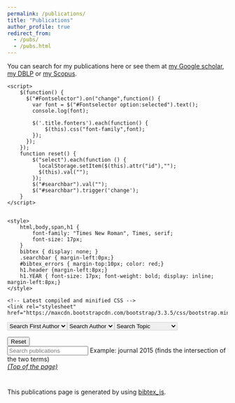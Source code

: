 ```yaml
---
permalink: /publications/
title: "Publications"
author_profile: true
redirect_from: 
  - /pubs/
  - /pubs.html
---
```


You can search for my publications here or see them at [my Google scholar](https://scholar.google.com/citations?user=UjMP-jIAAAAJ&hl=en), [my DBLP](https://dblp.uni-trier.de/pers/hd/d/Dang=Nguyen:Duc=Tien) or [my Scopus](https://www.scopus.com/authid/detail.uri?authorId=54792686300). 

<html>
    <script src="https://ajax.googleapis.com/ajax/libs/jquery/1.11.3/jquery.min.js"></script>
    <script src="../assets/js/bibtex_js.js" type="text/javascript" charset="utf-8"></script>
    <bibtex src="../assets/publications.bib"></bibtex>
    
    <script>
		$(function() {
		  $("#Fontselector").on("change",function() {
		    var font = $("#Fontselector option:selected").text();
		    console.log(font);
		
		    $('.title.fonters').each(function() {
		    	$(this).css("font-family",font);
		    });
		  }); 
		});
		function reset() {
			$("select").each(function () {
			  localStorage.setItem($(this).attr("id"),"");
			  $(this).val("");
			}); 
			$("#searchbar").val("");
			$("#searchbar").trigger('change');
		}
    </script>
    
        
    <style>
	    html,body,span,h1 {
	    	font-family: "Times New Roman", Times, serif;
	    	font-size: 17px;
	    }
	    bibtex { display: none; }
	    .searchbar { margin-left:0px;}
	    #bibtex_errors { margin-top:10px; color: red;}
	    h1.header {margin-left:8px;}
	    h1.YEAR { font-size: 17px; font-weight: bold; display: inline; margin-left:8px;}
    </style>
    
    <!-- Latest compiled and minified CSS -->
    <link rel="stylesheet" href="https://maxcdn.bootstrapcdn.com/bootstrap/3.3.5/css/bootstrap.min.css">


<div class="container-fluid">
	<div class="searchbar">
		<div style="float:left;">
			<select id="authorselectfirst" class="btn bibtex_search bibtex_author" style="border: 1px solid lightgrey;" extra="first" search="author">
			  <option value="">Search First Author</option>
			</select>
		</div>
		<div style="float:left;">
			<select id="authorselect" class="btn bibtex_search bibtex_author" style="border: 1px solid lightgrey;" search="author">
			  <option value="">Search Author</option>
			</select>
		</div>
		<div style="float:left;">
			<select id="topicselect" class="btn
							bibtex_search"
				style="border: 1px solid lightgrey;" search="topic">
			  <option value="">Search Topic</option>
			  <!-- Add topic values here -->
			  <option value="test1">Test1</option>
			  <option value="test2">Test2</option>
			  <option value="Autonomy">Autonomy</option>
			  <option value="Symbiotic">Symbiotic Autonomy</option>
			  <option value="CoBot|Episodic|Service|Insights|Model-Instance|Diverse">CoBot</option>
			  <option value="Learning">Learning</option>
			  <option value="Multiagent">Multiagent Systems</option>
			  <option value="Multi-robot|Multirobot|soccer|Multiagent">Multirobot Systems</option>
			  <option value="Planning">Planning</option>
			  <option value="Robot">Autonomous Robots</option>
			  <option value="Localization">Robot Localization</option>
			  <option value="Soccer|Multi-robot">Robot Soccer</option>
			  <option value="Vision">Vision</option>
			</select>
		</div>
		<br/><br/>
		<div style="float:left;">
			<button type="button" class="btn bibtex_search" onclick="reset()">Reset</button>
		</div>
		<div style="float:left;">
			<input type="text" class="bibtex_search form-control" id="searchbar" placeholder="Search publications">
			<span class="help-block">Example: journal 2015 (finds the intersection of the two terms)</span>
		</div>
		
	</div>
</div>

<div class="bibtex_structure">
  <div class="group year" extra="ASC number">
  	  <a href="#top" style="display: inline"><em>(Top of the page)</em></a>
  	  <div style="padding-bottom:10px;"></div>
  	  <div class="sort journal" extra="DESC string">
      	<div class="templates"></div>
      </div>
  </div>
</div>

<div id="bibtex_display">

  <div class="if bibtex_template" style="display: none;">
    <ul> <li>
      <span class="if journal !nolink">
        <a class="bibtexVar" href="http://www.cs.cmu.edu/~mmv/papers/+BIBTEXKEY+.pdf" extra="BIBTEXKEY">
            <span style="text-decoration: underline;" class="title"></span>,
        </a>
      </span>
      <span class="if title nolink">
            <span class="title"></span>,
      </span>
      <div class="if author">
        <span class="author"></span>
      </div>
      <div>
        <span class="if journal"><em><span class="journal"></span></em>,</span>
        <span class="if booktitle">In <em><span class="booktitle"></span></em>,</span>
        <span class="if editor"><span class="editor"></span> (editors),</span>
        <span class="if publisher"><em><span class="publisher"></span></em>,</span>
        <span class="if !journal number">Technical report <span class="number"></span>,</span>
        <span class="if institution"><span class="institution"></span>,</span>
        <span class="if address"><span class="address"></span>,</span>
        <span class="if volume"><span class="volume"></span>,</span>
        <span class="if journal number">(<span class="number"></span>),</span>
        <span class="if pages"> pages <span class="pages"></span>,</span>
        <span class="if month"><span class="month"></span>,</span>
        <span class="if year"><span class="year"></span>.</span>
        <span class="if note"><span class="note"></span>.</span>
        <a class="bibtexVar" role="button" data-toggle="collapse" href="#bib+BIBTEXKEY+" aria-expanded="false" aria-controls="bib+BIBTEXKEY+" extra="BIBTEXKEY">
		  [bib]
		</a>
      </div>
      <div class="bibtexVar collapse" id="bib+BIBTEXKEY+" extra="BIBTEXKEY">
		  <div class="well">
		    <pre><span class="bibtexraw noread"></span></pre>
		  </div>
	  </div>
      <div style="display:none"><span class="bibtextype"></span></div>
      <div style="display:none"><span class="if topic"><span class="topic"></span></span></div>
    </li></ul>
  </div>
  
</div>
<!-- Latest compiled and minified JavaScript -->
<script src="https://maxcdn.bootstrapcdn.com/bootstrap/3.3.5/js/bootstrap.min.js"></script>

<br/>This publications page is generated by using <a href = "https://github.com/pcooksey/bibtex-js">bibtex_js</a>.
</html>
